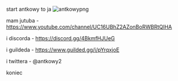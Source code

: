 start
antkowy to ja ![antkowypng](https://user-images.githubusercontent.com/82967632/183478310-f5ad8a23-d5fd-41b0-9a5f-3efdf2531af3.png)



mam jutuba - https://www.youtube.com/channel/UC16UBhZ2AZonBoRWBRtQIHA


i discorda - https://discord.gg/4BkmfHJUeG


i guildeda - https://www.guilded.gg/i/pYrqxjoE


i twittera - @antkowy2


koniec 
<!---
antekm-normalgosc/antekm-normalgosc is a ✨ special ✨ repository because its `README.md` (this file) appears on your GitHub profile.
You can click the Preview link to take a look at your changes.
--->

